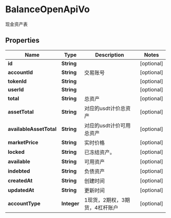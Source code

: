 

# BalanceOpenApiVo

现金资产表
## Properties

Name | Type | Description | Notes
------------ | ------------- | ------------- | -------------
**id** | **String** |  |  [optional]
**accountId** | **String** | 交易账号 |  [optional]
**tokenId** | **String** |  |  [optional]
**userId** | **String** |  |  [optional]
**total** | **String** | 总资产 |  [optional]
**assetTotal** | **String** | 对应的usdt计价总资产 |  [optional]
**availableAssetTotal** | **String** | 对应的usdt计价可用总资产 |  [optional]
**marketPrice** | **String** | 实时价格 |  [optional]
**locked** | **String** | 已冻结资产。 |  [optional]
**available** | **String** | 可用资产 |  [optional]
**indebted** | **String** | 负债资产 |  [optional]
**createdAt** | **String** | 创建时间 |  [optional]
**updatedAt** | **String** | 更新时间 |  [optional]
**accountType** | **Integer** | 1现货，2期权，3期货，4杠杆账户 |  [optional]



